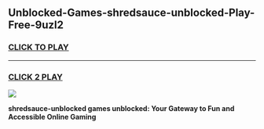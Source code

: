 
## Unblocked-Games-shredsauce-unblocked-Play-Free-9uzl2
<h3>
<a href="https://premium76.site?title=shredsauce-unblocked&ref=10A">CLICK TO PLAY</a></h3>
<hr>

<h3>
<a href="https://premium76.site?title=shredsauce-unblocked&ref=10A">CLICK 2 PLAY</a>
  
</h3>

<a href="https://premium76.site?title=shredsauce-unblocked&ref=10A"><img src="https://clearcache.store/games.png"></a>


**shredsauce-unblocked games unblocked: Your Gateway to Fun and Accessible Online Gaming**
